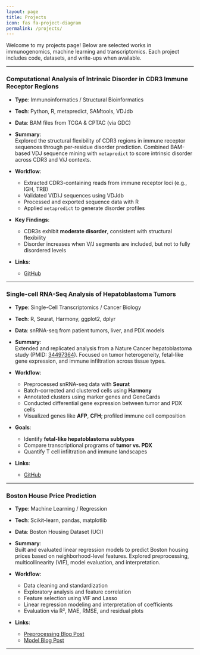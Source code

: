 ```yaml
---
layout: page
title: Projects
icon: fas fa-project-diagram
permalink: /projects/
---
```


Welcome to my projects page! Below are selected works in immunogenomics, machine learning and transcriptomics. Each project includes code, datasets, and write-ups when available.

---

### Computational Analysis of Intrinsic Disorder in CDR3 Immune Receptor Regions

- **Type**: Immunoinformatics / Structural Bioinformatics  
- **Tech**: Python, R, metapredict, SAMtools, VDJdb  
- **Data**: BAM files from TCGA & CPTAC (via GDC)  
- **Summary**:  
  Explored the structural flexibility of CDR3 regions in immune receptor sequences through per-residue disorder prediction. Combined BAM-based VDJ sequence mining with `metapredict` to score intrinsic disorder across CDR3 and V/J contexts.

- **Workflow**:
  - Extracted CDR3-containing reads from immune receptor loci (e.g., IGH, TRB)
  - Validated V(D)J sequences using VDJdb
  - Processed and exported sequence data with R
  - Applied `metapredict` to generate disorder profiles

- **Key Findings**:
  - CDR3s exhibit **moderate disorder**, consistent with structural flexibility
  - Disorder increases when V/J segments are included, but not to fully disordered levels

- **Links**:  
  - [GitHub](https://github.com/Tushar-bioinfo/Computational-Analysis-of-Intrinsic-Disorder-in-CDR3-Immune-Receptor-Regions)

---

### Single-cell RNA-Seq Analysis of Hepatoblastoma Tumors

- **Type**: Single-Cell Transcriptomics / Cancer Biology  
- **Tech**: R, Seurat, Harmony, ggplot2, dplyr  
- **Data**: snRNA-seq from patient tumors, liver, and PDX models  
- **Summary**:  
  Extended and replicated analysis from a Nature Cancer hepatoblastoma study (PMID: [34497364](https://pubmed.ncbi.nlm.nih.gov/34497364)). Focused on tumor heterogeneity, fetal-like gene expression, and immune infiltration across tissue types.

- **Workflow**:
  - Preprocessed snRNA-seq data with **Seurat**
  - Batch-corrected and clustered cells using **Harmony**
  - Annotated clusters using marker genes and GeneCards
  - Conducted differential gene expression between tumor and PDX cells
  - Visualized genes like **AFP**, **CFH**; profiled immune cell composition

- **Goals**:
  - Identify **fetal-like hepatoblastoma subtypes**
  - Compare transcriptional programs of **tumor vs. PDX**
  - Quantify T cell infiltration and immune landscapes

- **Links**:  
  - [GitHub](https://github.com/Tushar-bioinfo/Single-Cell-RNA-Seq-Analysis-of-Hepatoblastoma-Tumors)

---

### Boston House Price Prediction

- **Type**: Machine Learning / Regression  
- **Tech**: Scikit-learn, pandas, matplotlib  
- **Data**: Boston Housing Dataset (UCI)  
- **Summary**:  
  Built and evaluated linear regression models to predict Boston housing prices based on neighborhood-level features. Explored preprocessing, multicollinearity (VIF), model evaluation, and interpretation.

- **Workflow**:
  - Data cleaning and standardization
  - Exploratory analysis and feature correlation
  - Feature selection using VIF and Lasso
  - Linear regression modeling and interpretation of coefficients
  - Evaluation via R², MAE, RMSE, and residual plots

- **Links**:  
  - [Preprocessing Blog Post](/learning-bioinformatics/2024/07/01/boston-housing_preprocessing.html)  
  - [Model Blog Post](/learning-bioinformatics/2025/07/01/boston-house-model.html)  

---

